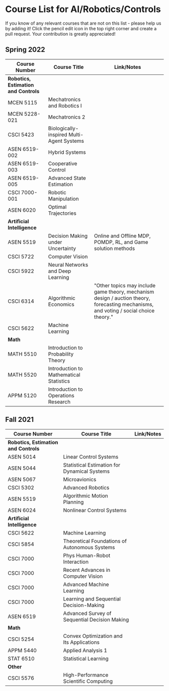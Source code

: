 # Course List for AI/Robotics/Controls

If you know of any relevant courses that are not on this list - please help us by adding it! Click the pencil edit icon in the top right corner and create a pull request. Your contribution is greatly appreciated!

## Spring 2022
| Course Number                         | Course Title                      | Link/Notes    |
|---------------------------------------|-----------------------------------|---------------|
| **Robotics, Estimation and Controls** |                                   |               |
| MCEN 5115                             | Mechatronics and Robotics I       |               |
| MCEN 5228-021                         | Mechatronics 2                    |               |
| CSCI 5423                             | Biologically-inspired Multi-Agent Systems|        |
| ASEN 6519-002                         | Hybrid Systems                    |               |
| ASEN 6519-003                         | Cooperative Control               |               |
| ASEN 6519-005                         | Advanced State Estimation         |               |
| CSCI 7000-001                         | Robotic Manipulation              | 
| ASEN 6020                             | Optimal Trajectories
| **Artificial Intelligence**           |                                   |               |
| ASEN 5519                             | Decision Making under Uncertainty | Online and Offline MDP, POMDP, RL, and Game solution methods |
| CSCI 5722                             | Computer Vision                   |               |
| CSCI 5922                             | Neural Networks and Deep Learning |               |
| CSCI 6314                             | Algorithmic Economics             | "Other topics may include game theory, mechanism design / auction theory, forecasting mechanisms, and voting / social choice theory."|
| CSCI 5622                             | Machine Learning                  |               |
| **Math**                              |                                   |               |
| MATH 5510                             | Introduction to Probability Theory |               |
| MATH 5520                             | Introduction to Mathematical Statistics |               |
| APPM 5120                             | Introduction to Operations Research |               |

## Fall 2021

| Course Number                         | Course Title                                  | Link/Notes    |
|---------------------------------------|-----------------------------------------------|---------------|
| **Robotics, Estimation and Controls** |                                               |               |
| ASEN 5014                             | Linear Control Systems                        |               |
| ASEN 5044                             | Statistical Estimation for Dynamical Systems  |               |
| ASEN 5067                             | Microavionics                                 |               |
| CSCI 5302                             | Advanced Robotics                             |               |
| ASEN 5519                             | Algorithmic Motion Planning                   |               |
| ASEN 6024                             | Nonlinear Control Systems                     |               |
| **Artificial Intelligence**           |                                               |               |
| CSCI 5622                             | Machine Learning                              |               |
| CSCI 5854                             | Theoretical Foundations of Autonomous Systems |               |
| CSCI 7000                             | Phys Human-Robot Interaction                  |               |
| CSCI 7000                             | Recent Advances in Computer Vision            |               |
| CSCI 7000                             | Advanced Machine Learning                     |               |
| CSCI 7000                             | Learning and Sequential Decision-Making       |               |
| ASEN 6519                             | Advanced Survey of Sequential Decision Making |               |
| **Math**                              |                                               |               |
| CSCI 5254                             | Convex Optimization and Its Applications      |               |
| APPM 5440                             | Applied Analysis 1                            |               |
| STAT 6510                             | Statistical Learning                          |               |
| **Other**                             |                                               |               |
| CSCI 5576                             | High-Performance Scientific Computing         |               |


